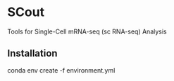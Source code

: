 # SCout
Tools for Single-Cell mRNA-seq (sc RNA-seq) Analysis


## Installation

conda env create -f environment.yml